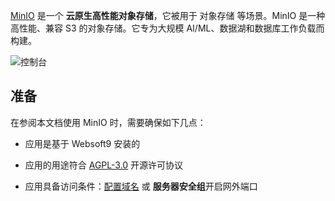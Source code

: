 [MinIO](https://min.io/) 是一个 **云原生高性能对象存储**，它被用于 对象存储  等场景。MinIO 是一种高性能、兼容 S3 的对象存储。它专为大规模 AI/ML、数据湖和数据库工作负载而构建。


![控制台](https://libs.websoft9.com/Websoft9/DocsPicture/zh/minio/minio-gui-websoft9.png)


## 准备

在参阅本文档使用 MinIO 时，需要确保如下几点：

- 应用是基于 Websoft9 安装的

- 应用的用途符合 [AGPL-3.0](https://opensource.org/licenses/AGPL-3.0) 开源许可协议

- 应用具备访问条件：[配置域名](./domain-set) 或 **服务器安全组**开启网外端口